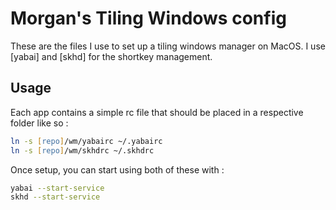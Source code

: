 # Morgan's Tiling Windows config

These are the files I use to set up a tiling windows manager on MacOS. I use [yabai] and [skhd] for the shortkey management.

## Usage

Each app contains a simple rc file that should be placed in a respective folder like so :

``` zsh
ln -s [repo]/wm/yabairc ~/.yabairc
ln -s [repo]/wm/skhdrc ~/.skhdrc
```

Once setup, you can start using both of these with :

``` zsh
yabai --start-service
skhd --start-service
```
